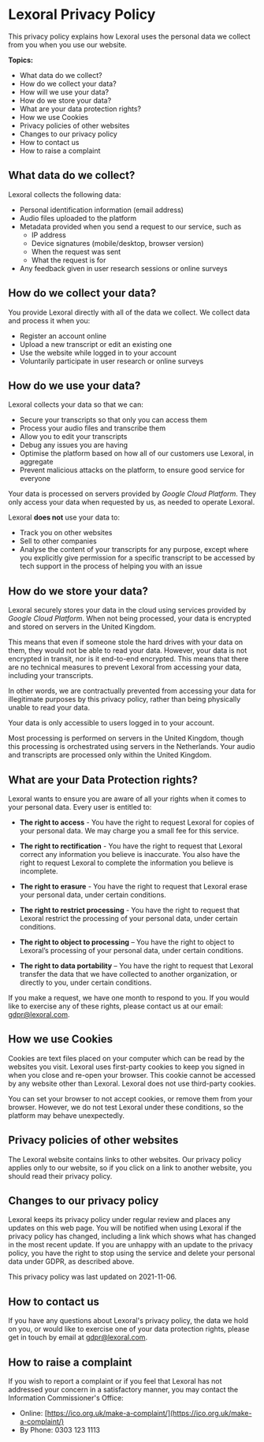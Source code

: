 # Lexoral Privacy Policy

This privacy policy explains how Lexoral uses the personal data we collect from you when you use our website.

**Topics:**

- What data do we collect?
- How do we collect your data?
- How will we use your data?
- How do we store your data?
- What are your data protection rights?
- How we use Cookies
- Privacy policies of other websites
- Changes to our privacy policy
- How to contact us
- How to raise a complaint

## What data do we collect?

Lexoral collects the following data:

- Personal identification information (email address)
- Audio files uploaded to the platform
- Metadata provided when you send a request to our service, such as
  - IP address
  - Device signatures (mobile/desktop, browser version)
  - When the request was sent
  - What the request is for
- Any feedback given in user research sessions or online surveys

## How do we collect your data?

You provide Lexoral directly with all of the data we collect. We collect data and process it when you:

- Register an account online
- Upload a new transcript or edit an existing one
- Use the website while logged in to your account
- Voluntarily participate in user research or online surveys

## How do we use your data?

Lexoral collects your data so that we can:

- Secure your transcripts so that only you can access them
- Process your audio files and transcribe them
- Allow you to edit your transcripts
- Debug any issues you are having
- Optimise the platform based on how all of our customers use Lexoral, in aggregate
- Prevent malicious attacks on the platform, to ensure good service for everyone

Your data is processed on servers provided by *Google Cloud Platform*. They only access your data when requested by us, as needed to operate Lexoral.

Lexoral **does not** use your data to:

- Track you on other websites
- Sell to other companies
- Analyse the content of your transcripts for any purpose, except where you explicitly give permission for a specific transcript to be accessed by tech support in the process of helping you with an issue

## How do we store your data?

Lexoral securely stores your data in the cloud using services provided by *Google Cloud Platform*. When not being processed, your data is encrypted and stored on servers in the United Kingdom.

This means that even if someone stole the hard drives with your data on them, they would not be able to read your data. However, your data is not encrypted in transit, nor is it end-to-end encrypted. This means that there are no technical measures to prevent Lexoral from accessing your data, including your transcripts.

In other words, we are contractually prevented from accessing your data for illegitimate purposes by this privacy policy, rather than being physically unable to read your data.

Your data is only accessible to users logged in to your account.

Most processing is performed on servers in the United Kingdom, though this processing is orchestrated using servers in the Netherlands. Your audio and transcripts are processed only within the United Kingdom.

## What are your Data Protection rights?

Lexoral wants to ensure you are aware of all your rights when it comes to your personal data. Every user is entitled to:

- **The right to access** - You have the right to request Lexoral for copies of your personal data. We may charge you a small fee for this service.

- **The right to rectification** - You have the right to request that Lexoral correct any information you believe is inaccurate. You also have the right to request Lexoral to complete the information you believe is incomplete.

- **The right to erasure** - You have the right to request that Lexoral erase your personal data, under certain conditions.

- **The right to restrict processing** - You have the right to request that Lexoral restrict the processing of your personal data, under certain conditions.

- **The right to object to processing** – You have the right to object to Lexoral’s processing of your personal data, under certain conditions.

- **The right to data portability** – You have the right to request that Lexoral transfer the data that we have collected to another organization, or directly to you, under certain conditions.

If you make a request, we have one month to respond to you. If you would like to exercise any of these rights, please contact us at our email: [gdpr@lexoral.com](mailto:gdpr@lexoral.com).

## How we use Cookies

Cookies are text files placed on your computer which can be read by the websites you visit. Lexoral uses first-party cookies to keep you signed in when you close and re-open your browser. This cookie cannot be accessed by any website other than Lexoral. Lexoral does not use third-party cookies.

You can set your browser to not accept cookies, or remove them from your browser. However, we do not test Lexoral under these conditions, so the platform may behave unexpectedly.

## Privacy policies of other websites

The Lexoral website contains links to other websites. Our privacy policy applies only to our website, so if you click on a link to another website, you should read their privacy policy.

## Changes to our privacy policy

Lexoral keeps its privacy policy under regular review and places any updates on this web page. You will be notified when using Lexoral if the privacy policy has changed, including a link which shows what has changed in the most recent update. If you are unhappy with an update to the privacy policy, you have the right to stop using the service and delete your personal data under GDPR, as described above.

This privacy policy was last updated on 2021-11-06.

## How to contact us

If you have any questions about Lexoral's privacy policy, the data we hold on you, or would like to exercise one of your data protection rights, please get in touch by email at [gdpr@lexoral.com](mailto:gdpr@lexoral.com).

## How to raise a complaint

If you wish to report a complaint or if you feel that Lexoral has not addressed your concern in a satisfactory manner, you may contact the Information Commissioner's Office:

- Online: [https://ico.org.uk/make-a-complaint/](https://ico.org.uk/make-a-complaint/)
- By Phone: 0303 123 1113
